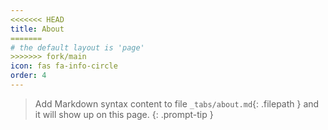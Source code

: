```yaml
---
<<<<<<< HEAD
title: About
=======
# the default layout is 'page'
>>>>>>> fork/main
icon: fas fa-info-circle
order: 4
---
```


> Add Markdown syntax content to file `_tabs/about.md`{: .filepath } and it will show up on this page.
{: .prompt-tip }
